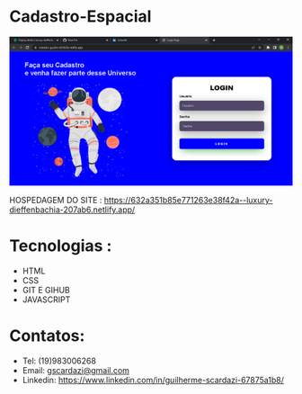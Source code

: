 # Cadastro-Espacial

![pt](pt.png) 

HOSPEDAGEM DO SITE : https://632a351b85e771263e38f42a--luxury-dieffenbachia-207ab6.netlify.app/
# Tecnologias :
- HTML
- CSS
- GIT E GIHUB
- JAVASCRIPT
# Contatos:
- Tel: (19)983006268
- Email: gscardazi@gmail.com
- Linkedin: https://www.linkedin.com/in/guilherme-scardazi-67875a1b8/



